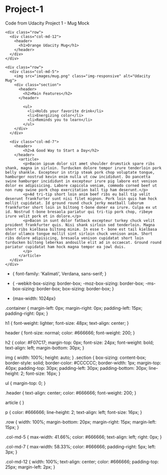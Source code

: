 # Project-1
Code from Udacity Project 1 - Mug Mock
<!DOCTYPE html>
<html>
<head>
  <meta charset="utf-8">
<!DOCTYPE html>
<html>
<head>
  <meta charset="utf-8">
  <title>Orange Udacity Mug</title>
  <link rel="stylesheet" href="css/bootstrap.min.css"> 
  <link rel="stylesheet" href="css/main.css">
</head>

<body>
  <div class="container">
  
    <div class="row">
      <div class="col-md-12">
        <header>
          <h1>Orange Udacity Mug</h1>
        </header>
      </div>
    </div>
    
    <div class="row">
      <div class="col-md-5">
        <img src="images/mug.png" class="img-responsive" alt="Udacity Mug">
        <div class="section">
          <header>
            <h2>Main Features</h2>
          </header>
          
            <ul>
              <li>Holds your favorite drink</li>
              <li>Energizing color</li>
              <li>Reminds you to learn</li>
            </ul>
        </div>
      </div>
      
      <div class="col-md-7">
        <header>
            <h2>A Good Way to Start a Day</h2>
        </header>
          <article>
            <p>Bacon ipsum dolor sit amet shoulder drumstick spare ribs shank, magna in sirloin. Turducken dolore tempor irure tenderloin pork belly shankle. Excepteur in strip steak pork chop voluptate tongue, hamburger nostrud kevin enim nulla ut cow incididunt. Do pancetta swine hamburger incididunt in excepteur irure pig labore est venison dolor ex adipisicing. Labore capicola veniam, commodo corned beef ut non rump swine pork chop exercitation ball tip ham deserunt.</p>
            <p>Ad tri-tip short loin anim beef ribs eu ball tip velit deserunt frankfurter sunt nisi filet mignon. Pork loin quis ham hock mollit cupidatat. Id ground round chuck jerky meatball laborum frankfurter short loin in biltong t-bone doner ea irure. Culpa ex ut id. Nostrud t-bone bresaola pariatur qui tri-tip pork chop, ribeye irure velit pork et in dolore.</p>
            <p>Bacon in sunt dolor fatback excepteur turkey chuck velit proident frankfurter quis. Nisi shank sirloin sed tenderloin. Magna short ribs kielbasa biltong minim. In esse t- bone est tail kielbasa dolor ullamco tongue mollit sint sirloin chuck venison anim. Short ribs dolore adipisicing, bresaola venison cupidatat short loin turducken biltong leberkas andouille elit ad in occaecat. Ground round pariatur cupidatat ham hock magna tempor ea jowl duis.
            </p>
          </article>
      </div>
    </div>
  </div>

</body>
</html>



* {
    font-family: 'Kalimati', Verdana, sans-serif;
}

* {
    -webkit-box-sizing: border-box;
    -moz-box-sizing: border-box;
    -ms-box-sizing: border-box;
    box-sizing: border-box;
}
* {max-width: 1024px}

.container {
  margin-left: 0px;
  margin-right: 0px;
  padding-left:  15px;
  padding-right: 0px;
}

h1 {
    font-weight: lighter;
    font-size: 48px;
    text-align: center;
}

header {
    font-size: normal;
    color: #666666;
    font-weight: 200;
}    

h2 {
    color: #F07C17;
    margin-top: 0px;
    font-size: 24px;
    font-weight: bold;
    text-align: left;
    margin-bottom: 30px;
}

img {
    width: 100%;
    height: auto;
}
.section {
  box-sizing: content-box;
  border-style: solid;
  border-color: #CCCCCC;
  border-width: 1px;
  margin-top: 40px;
  padding-top: 30px;
  padding-left: 30px;
  padding-bottom: 30px;
  line-height: 2;
  font-size: 16px;
}

ul {
margin-top: 0;
}

.header {
    text-align: center;
    color: #666666;
    font-weight: 200;
}

article {
}

p {
    color: #666666;
    line-height: 2;
    text-align: left;
    font-size: 16px;
}

.row {
    width: 100%;
    margin-bottom: 20px;
    margin-right: 15px;
    margin-left: 15px;
}

.col-md-5 {
    max-width: 41.66%; color: #666666; 
    text-align: left; 
    right: 0px;
}

.col-md-7 {
    max-width: 58.33%; color: #666666; 
    padding-right: 5px;
    left: 3px;
}

.col-md-12 {
    width: 100%;
    text-align: center;
    color: #666666;
    padding-top: 25px;
    margin-left: 2px;
}
